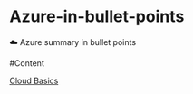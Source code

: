 # Azure-in-bullet-points
☁️ Azure summary in bullet points

#Content

[Cloud Basics](https://github.com/sanket2501/Azure-in-bullet-points/blob/main/AZ-900%20Microsoft%20Azure%20Fundamentals/Cloud%20Basics.md)
